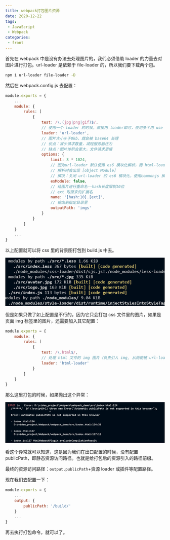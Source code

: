 ```yaml
---
title: webpack打包图片资源
date: 2020-12-22
tags:
 - JavaScript
 - Webpack
categories:
 - front
---
```


首先在 webpack 中是没有办法去处理图片的，我们必须借助 loader 的力量去对图片进行打包。url-loader 是依赖于 file-loader 的，所以我们要下载两个包。

```sh
npm i url-loader file-loader -D
```

然后在 webpack.config.js 去配置：

```javascript
module.exports = {
    ...
    module: {
        rules: [
            {
                test: /\.(jpg|png|gif)$/,
                // 使用一个 loader 的时候，直接用 loader即可，使用多个用 use
                loader: 'url-loader',
                // 图片大小小于8kb，就会被 base64 处理
          		// 优点：减少请求数量，减轻服务器压力
          		// 缺点：图片体积会更大，文件请求更慢
                options: {
                    limit: 8 * 1024,
                    // 因为url-loader 默认使用 es6 模块化解析，而 html-loader 引入图片是 commonjs
                    // 解析时会出现 [object Module]
                    // 解决：关闭 url-loader 的 es6 模块化，使用commonjs 解析
                    esModule: false,
                    // 给图片进行重命名——hash长度限制10位
                    // ext 取原来的扩展名
                    name: '[hash:10].[ext]',
                    // 输出到指定目录里
                    outputPath: 'imgs'
                }
            }
        ]
    }
    ...
}
```

以上配置就可以将 css 里的背景图打包到 build.js 中去。

<img src="../imgs/webpack_css_img.png">

但是如果只做了如上配置是不行的，因为它只会打包 css 文件里的图片，如果是页面 img 标签里的图片，还需要加入其它配置：

```javascript
module.exports = {
    module: {
        rules: [
            {
                test: /\.html$/,
                // 处理 html 文件的 img 图片（负责引入 img, 从而能被 url-loader 进行处理）
                loader: 'html-loader'
            }
        ]
    }
}
```

那么这里打包的时候，如果抛出这个异常：

<img src="../imgs/webpack_htmlimg_error.png">

看这个异常就可以知道，这是因为我们在出口配置的时候，没有配置 publicPath，即静态资源访问路径。也就是给打包后的资源引入的路径前缀。

最终的资源访问路径：`output.publicPath`+资源 loader 或插件等配置路径。

现在我们去配置一下：

```javascript
module.exports = {
    ...
    output: {
        publicPath: '/build/'
    }
    ...
}
```

再去执行打包命令，就可以了。